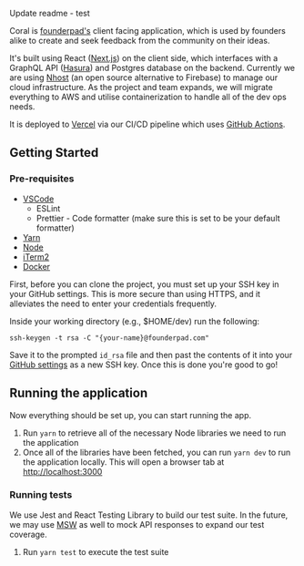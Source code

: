 Update readme - test

Coral is [founderpad's](https://www.founderpad.com/) client facing application, which is used by founders alike to create and seek feedback from the community on their ideas.

It's built using React ([Next.js](https://nextjs.org/)) on the client side, which interfaces with a GraphQL API ([Hasura](https://hasura.io/)) and Postgres database on the backend. Currently we are using [Nhost](https://nhost.io/) (an open source alternative to Firebase) to manage our cloud infrastructure. As the project and team expands, we will migrate everything to AWS and utilise containerization to handle all of the dev ops needs.

It is deployed to [Vercel](https://vercel.com/) via our CI/CD pipeline which uses [GitHub Actions](https://github.com/features/actions).

## Getting Started

### Pre-requisites
- [VSCode](https://code.visualstudio.com/)
  - ESLint
  - Prettier - Code formatter (make sure this is set to be your default formatter)
- [Yarn](https://yarnpkg.com/)
- [Node](https://nodejs.org/en/)
- [iTerm2](https://iterm2.com/)
- [Docker](https://www.docker.com/)

First, before you can clone the project, you must set up your SSH key in your GitHub settings. This is more secure than using HTTPS, and it alleviates the need to enter your credentials frequently.

Inside your working directory (e.g., $HOME/dev) run the following:
```
ssh-keygen -t rsa -C "{your-name}@founderpad.com"
```

Save it to the prompted `id_rsa` file and then past the contents of it into your [GitHub settings](https://github.com/settings/keys) as a new SSH key. Once this is done you're good to go!


## Running the application

Now everything should be set up, you can start running the app.

1. Run `yarn` to retrieve all of the necessary Node libraries we need to run the application
2. Once all of the libraries have been fetched, you can run `yarn dev` to run the application locally. This will open a browser tab at [http://localhost:3000](http://localhost:3000)

### Running tests
We use Jest and React Testing Library to build our test suite. In the future, we may use [MSW](https://mswjs.io/) as well to mock API responses to expand our test coverage.

1. Run `yarn test` to execute the test suite

